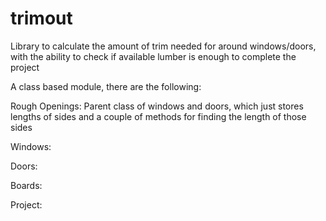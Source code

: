# trimout
Library to calculate the amount of trim needed for around windows/doors, with the ability to check if available lumber is enough to complete the project

A class based module, there are the following:

Rough Openings:
Parent class of windows and doors, which just stores lengths of sides and a couple of methods for finding the length of those sides

Windows:

Doors:

Boards:

Project:

 
